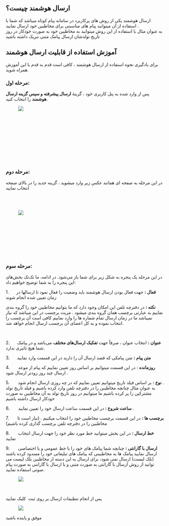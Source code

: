 <h2>ارسال هوشمند چیست؟</h2><p>ارسال هوشمند یکی از روش های پرکاربرد در سامانه پیام کوتاه میباشد که شما با استفاده از آن میتوانید پیام های مناسبتی برای مخاطبین خود ارسال نمایید .<br>به عنوان مثال با استفاده از این روش میتوانید به مخاطبین خود به صورت خودکار در روز تاریخ تولدشان ارسال پیامک متنی تبریک داشته باشید</p><h2>آموزش استفاده از قابلیت ارسال هوشمند</h2><p>برای یادگیری نحوه استفاده از ارسال هوشمند ، کافی است قدم به قدم با این آموزش همراه شوید.</p><h3><strong>مرحله اول:</strong></h3><p>پس از وارد شده به پنل کاربری خود ، گزینۀ&nbsp;<strong>ارسال پیشرفته و سپس گزینه ارسال هوشمند</strong>&nbsp;را انتخاب کنید.</p><figure class="image"><img src="https://hub.amootsoft.com/content/editor/41bfa80c-c0bd-4e77-a1b2-4e352afe340fimage.jpeg.jpeg"></figure><p>&nbsp;</p><h3>&nbsp;</h3><h3>&nbsp;</h3><h3>&nbsp;</h3><h3><strong>مرحله دوم:</strong></h3><p>در این مرحله به صفحه ای همانند عکس زیر وارد میشوید ، گزینه جدید را در بالای صفحه انتخاب نمایید</p><p><br>&nbsp;</p><figure class="image"><img src="https://hub.amootsoft.com/content/editor/fe67556d-14de-479e-bbd7-c66ff19e219aimage.jpeg.jpeg"></figure><h3>&nbsp;</h3><h3>&nbsp;</h3><h3>&nbsp;</h3><h3><strong>مرحله سوم:</strong></h3><p>در این مرحله یک پنجره‌ به شکل زیر برای شما باز می‌شود. در ادامه، ما تک‌تک بخش‌های این پنجره را به شما توضیح خواهیم داد:</p><p>1.&nbsp; &nbsp; &nbsp;&nbsp;<strong>فعال :</strong>&nbsp;جهت فعال بودن ارسال هوشمند باید وضعیت را فعال نمود تا ارسالها در زمان تعیین شده انجام شوند</p><p><strong>نکته :</strong> در دفترچه تلفن این امکان وجود دارد که ما بتوانیم مخاطبین خود را گروه بندی نماییم به عبارتی برچسب همان گروه بندی میشود . مزیت برچسب در این میباشد که نیاز نمیباشد ما در زمان ارسال تمام شماره ها را وارد نماییم کافی است آن برچسب را انتخاب نموده و به کل اعضای آن برچسب ارسال انجام خواهد شد.</p><p>&nbsp;</p><p>2.&nbsp;&nbsp;&nbsp;&nbsp;&nbsp; <strong>عنوان :</strong> انتخاب عنوان ، صرفاً جهت&nbsp;<strong>تفکیک ارسال‌های مختلف</strong>&nbsp;می‌باشد و در پیامک شما هیچ تاثیری ندارد.</p><p>3.&nbsp;&nbsp;&nbsp;&nbsp;&nbsp; <strong>متن پیام&nbsp;:</strong>&nbsp;متن پیامکی که قصد ارسال آن را دارید در این قسمت وارد نمایید</p><p>4.&nbsp;&nbsp;&nbsp;&nbsp;&nbsp;&nbsp;<strong> روزمانده</strong> : در این قسمت میتوانیم بر اساس روز تعیین نماییم که پیام از موعد ارسال چند روز زودتر ارسال شود .</p><p>5.&nbsp;&nbsp;&nbsp;&nbsp;&nbsp;&nbsp;<strong> نوع :</strong> بر اساس فیلد تاریخ میتوانیم تعیین نماییم که در چه روزی ارسال انجام شود .<br>به عنوان مثال چنانچه مخاطبین را در دفترچه تلفن وارد کرده باشیم و فیلد تاریخ تولد مشترکین را پر کرده باشیم ما میتوانیم در روز تاریخ تولد به آن مخاطبین به صورت خودکار ارسال داشته باشیم</p><p>6.&nbsp;&nbsp;&nbsp;&nbsp;&nbsp;&nbsp;<strong> ساعت شروع :</strong>&nbsp;در این قسمت ساعت ارسال خود را تعیین نمایید .</p><p>7.&nbsp;&nbsp;&nbsp;&nbsp;&nbsp;&nbsp;<strong> برچسب ها :</strong> در این قسمت برچسب مخاطبین خود را انتخاب میکنیم . (نیاز است تا مخاطبین را در دفترچه تلفن برچسب گذاری کرده باشیم)</p><p>8.&nbsp;&nbsp;&nbsp;&nbsp;&nbsp;&nbsp;<strong> خط ارسال :</strong>&nbsp;در این بخش میتوانید خط مورد نظر خود را جهت ارسال انتخاب نمایید</p><p>9.&nbsp;&nbsp;&nbsp;&nbsp;&nbsp;&nbsp;<strong> ارسال با گارانتی&nbsp;:</strong>&nbsp;چنانچه شما پیامک های خود را با خط عمومی و یا اختصاصی ارسال نمایید پیامک ها به مخاطبینی که پیامک های تبلیغاتی خود را مسدود کرده باشند (بلک لیست) ارسال نمی شود، برای ارسال به این دسته از مخاطبین بلک لیست می توانید از روش ارسال با گارانتی به صورت متنی و یا ارسال با گارانتی به صورت پیام صوتی استفاده نمایید.</p><figure class="image"><img src="https://hub.amootsoft.com/content/editor/54ad186f-c3e3-4b90-afa9-603b31a239d8image.jpeg.jpeg"></figure><p>&nbsp;</p><p>پس از انجام تنظیمات ارسال بر روی ثبت&nbsp;&nbsp;کلیک نمایید</p><figure class="image"><img src="https://hub.amootsoft.com/content/editor/bf772e47-f406-4c41-b570-b619ffe085c3image.jpeg.jpeg"></figure><p>موفق و پاینده باشید&nbsp;</p>